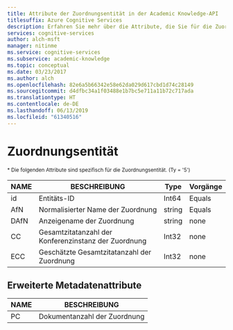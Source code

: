 ```yaml
---
title: Attribute der Zuordnungsentität in der Academic Knowledge-API
titlesuffix: Azure Cognitive Services
description: Erfahren Sie mehr über die Attribute, die Sie für die Zuordnungsentität in der Academic Knowledge-API verwenden können.
services: cognitive-services
author: alch-msft
manager: nitinme
ms.service: cognitive-services
ms.subservice: academic-knowledge
ms.topic: conceptual
ms.date: 03/23/2017
ms.author: alch
ms.openlocfilehash: 82e6a5b66342e58e62da029d617cbd1d74c28149
ms.sourcegitcommit: d4dfbc34a1f03488e1b7bc5e711a11b72c717ada
ms.translationtype: HT
ms.contentlocale: de-DE
ms.lasthandoff: 06/13/2019
ms.locfileid: "61340516"
---
```

# <a name="affiliation-entity"></a>Zuordnungsentität

<sub> * Die folgenden Attribute sind spezifisch für die Zuordnungsentität. (Ty = '5') </sub>

NAME    |BESCHREIBUNG                            |Type       | Vorgänge
------- | ------------------------------------- | --------- | ----------------------------
id      |Entitäts-ID                              |Int64      |Equals
AfN     |Normalisierter Name der Zuordnung        |string     |Equals
DAfN    |Anzeigename der Zuordnung       |string     |none
CC      |Gesamtzitatanzahl der Konferenzinstanz der Zuordnung           |Int32      |none  
ECC     |Geschätzte Gesamtzitatanzahl der Zuordnung |Int32      |none

## <a name="extended-metadata-attributes"></a>Erweiterte Metadatenattribute ##

NAME    | BESCHREIBUNG               
--------|---------------------------    
PC      |Dokumentanzahl der Zuordnung
